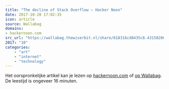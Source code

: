 ```yaml
---
title: "The decline of Stack Overflow – Hacker Noon"
date: 2017-10-20 17:02:35
icon: article
source: Wallabag
domains:
- hackernoon.com
src_url: "https://wallabag.thewiserbit.nl/share/618316cd8435c8.43158206"
2017: "10"
categories:
    - "art"
    - "internet"
    - "technology"
---
```

Het oorspronkelijke artikel kan je lezen op [hackernoon.com](https://hackernoon.com/the-decline-of-stack-overflow-7cb69faa575d?gi=e3036c436088) of [op Wallabag](https://wallabag.thewiserbit.nl/share/618316cd8435c8.43158206). De leestijd is ongeveer 16 minuten.